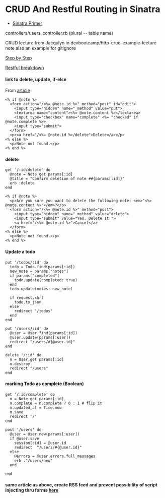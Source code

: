 # CRUD And Restful Routing in Sinatra

* [Sinatra Primer](https://github.com/sinatra/sinatra)

controllers/users_controller.rb  (plural -- table name)

CRUD 
lecture from Jacqulyn in devbootcamp/http-crud-example-lecture
  note also an example for gitignore

[Step by Step](https://github.com/sf-golden-bears-2016/phase-2-guide/blob/164c37f8d6819aa2dbdf860b2fb89a5a5b6ad3a9/resources/step_by_step_crud.md)

[Restful breakdown](https://github.com/sf-golden-bears-2016/phase-2-guide/blob/164c37f8d6819aa2dbdf860b2fb89a5a5b6ad3a9/resources/annotated_REST_routes_sample.rb)


#### link to delete, update, if-else
From [article](http://code.tutsplus.com/tutorials/singing-with-sinatra-the-recall-app--net-19128)
```
<% if @note %>
  <form action="/<%= @note.id %>" method="post" id="edit">
    <input type="hidden" name="_method" value="put">
    <textarea name="content"><%= @note.content %></textarea>
    <input type="checkbox" name="complete" <%= "checked" if @note.complete %>>
    <input type="submit">
  </form>
  <p><a href="/<%= @note.id %>/delete">Delete</a></p>
<% else %>
  <p>Note not found.</p>
<% end %>
```

#### delete
```
get '/:id/delete' do
  @note = Note.get params[:id]
  @title = "Confirm deletion of note ##{params[:id]}"
  erb :delete
end
```
```
<% if @note %>
  <p>Are you sure you want to delete the following note: <em>"<%= @note.content %>"</em>?</p>
  <form action="/<%= @note.id %>" method="post">
    <input type="hidden" name="_method" value="delete">
    <input type="submit" value="Yes, Delete It!">
    <a href="/<%= @note.id %>">Cancel</a>
  </form>
<% else %>
  <p>Note not found.</p>
<% end %>
```
#### Update a todo 
````
put '/todos/:id' do  
  todo = Todo.find(params[:id])  
  new_note = params["notes"]  
  if params["completed"]  
    todo.update(completed: true)  
  end  
  todo.update(notes: new_note)  
  
  if request.xhr?  
    todo.to_json  
  else  
    redirect "/todos"  
  end  
end  
````
````
put '/users/:id' do  
  @user = User.find(params[:id])  
  @user.update(params[:user])  
  redirect "/users/#{@user.id}"  
end  
````

```
delete '/:id' do
  n = User.get params[:id]
  n.destroy
  redirect "/users"
end
```
#### marking Todo as complete (Boolean)
```
get '/:id/complete' do
  n = Note.get params[:id]
  n.complete = n.complete ? 0 : 1 # flip it
  n.updated_at = Time.now
  n.save
  redirect '/'
end
```
```
post '/users' do
  @user = User.new(params[:user])
  if @user.save
    session[:id] = @user.id
    redirect  "/users/#{@user.id}"
  else
    @errors = @user.errors.full_messages
    erb :"/users/new"
  end

end

```
#### same article as above, create RSS feed and prevent possibility of script injecting thru forms [here](http://code.tutsplus.com/tutorials/singing-with-sinatra-the-encore--net-19364)
